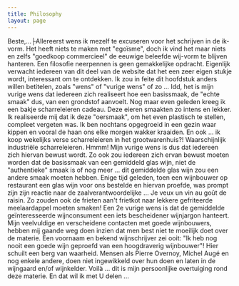 ```yaml
---
title: Philosophy 
layout: page
---
```

Beste,...├Allereerst wens ik mezelf te excuseren voor het schrijven in de ik-vorm. Het heeft niets te maken met "egoïsme", doch ik vind het maar niets en zelfs "goedkoop commercieel" de eeuwige beleefde wij-vorm te blijven hanteren.
Een filosofie neerpennen is geen gemakkelijke opdracht. Eigenlijk verwacht iedereen van dit deel van de website dat het een zeer eigen stukje wordt, interessant om te ontdekken. 
Ik zou in feite dit hoofdstuk anders willen betitelen, zoals "wens" of "vurige wens" of zo ...
Idd, het is mijn vurige wens dat iedereen zich realiseert hoe een basissmaak, de "echte smaak" dus, van een grondstof aanvoelt. Nog maar even geleden kreeg ik een bakje scharreleieren cadeau. Deze eieren smaakten zo intens en lekker.
Ik realiseerde mij dat ik deze "oersmaak", om het even plastisch te stellen, compleet vergeten was. Ik ben nochtans opgegroeid in een gezin waar kippen en vooral de haan ons elke morgen wakker kraaiden.
En ook ... ik koop wekelijks verse scharreleieren in het grootwarenhuis?! Waarschijnlijk industriële scharreleieren. Hmmm!
Mijn vurige wens is dus dat iedereen zich hiervan bewust wordt.
Zo ook zou iedereen zich ervan bewust moeten worden dat de basissmaak van een gemiddeld glas wijn, niet de "authentieke" smaak is of nog meer ... dit gemiddelde glas wijn zou een andere smaak moeten hebben.
Enige tijd geleden, toen een wijnbouwer op restaurant een glas wijn voor ons bestelde en hiervan proefde, was prompt zijn zijn reactie naar de zaalverantwoordelijke ... Je veux un vin au goût de raisin.
Zo zouden ook de frieten aan't frietkot naar lekkere gefriteerde meelaardappel moeten smaken!
    Een 2e vurige wens is dat de gemiddelde geïnteresseerde wijnconsument een iets bescheidener wijnjargon hanteert. Mijn veelvuldige en verscheidene contacten met goede wijnbouwers, hebben mij gaande weg doen inzien dat men best niet te moeilijk doet over de materie.
Een voornaam en bekend wijnschrijver zei ooit: "Ik heb nog nooit een goede wijn geproefd van een hoogdraverig wijnbouwer"! Hier schuilt een berg van waarheid. Mensen als Pierre Overnoy, Michel Augé en nog enkele andere, doen niet ingewikkeld over hun doen en laten in de wijngaard en/of wijnkelder.
    Voilà ... dit is mijn persoonlijke overtuiging rond deze materie. En dat wil ik met U delen ...
  
 


